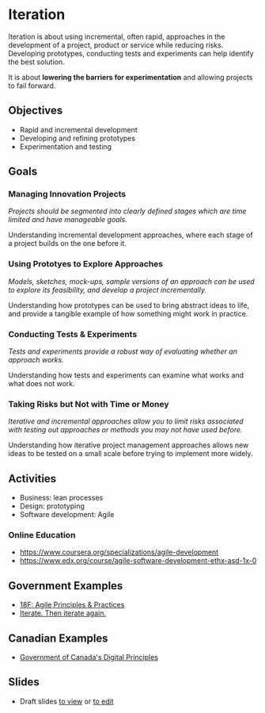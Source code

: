 # Iteration

Iteration is about using incremental, often rapid, approaches in the development of a project, product or service while reducing risks. Developing prototypes, conducting tests and experiments can help identify the best solution.

It is about **lowering the barriers for experimentation** and allowing projects to fail forward. 

## Objectives

- Rapid and incremental development
- Developing and refining prototypes
- Experimentation and testing

## Goals

### Managing Innovation Projects

*Projects should be segmented into clearly defined stages which are time limited and have manageable goals.*

Understanding incremental development 
approaches, where each stage of a project 
builds on the one before it.

### Using Prototyes to Explore Approaches

*Models, sketches, mock-ups, sample versions of an approach can be used to explore its feasibility, and develop a project incrementally.*

Understanding how prototypes can be 
used to bring abstract ideas to life, and 
provide a tangible example of how 
something might work in practice.

### Conducting Tests & Experiments

*Tests and experiments provide a robust way of evaluating whether an approach works.*

Understanding how tests and experiments 
can examine what works and what does 
not work.


### Taking Risks but Not with Time or Money

*Iterative and incremental approaches allow you to limit risks associated with testing out approaches or methods you may not have used before.*

Understanding how iterative project 
management approaches allows new 
ideas to be tested on a small scale before 
trying to implement more widely.

## Activities
- Business: lean processes
- Design: prototyping
- Software development: Agile

### Online Education
- https://www.coursera.org/specializations/agile-development
- https://www.edx.org/course/agile-software-development-ethx-asd-1x-0

## Government Examples
- [18F: Agile Principles & Practices](https://agile.18f.gov/index.html)
- [Iterate. Then iterate again.](https://gds.blog.gov.uk/2012/07/18/iterate-then-iterate-again/)

## Canadian Examples
- [Government of Canada's Digital Principles](https://open.canada.ca/en/blog/digital-principles)


## Slides
-  Draft slides [to view](http://ottawacivictech.ca/Digital-Government-Civic-Tech-Open-Curriculum/Iteration/slides.html) or [to edit](https://github.com/YOWCT/Digital-Government-Civic-Tech-Open-Curriculum/edit/master/Iteration/slides.md)
